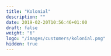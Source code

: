 ```yaml
---
title: "Kolonial"
description: ""
date: 2019-02-20T10:56:46+01:00
draft: false
weight: "6"
logo: "/images/customers/kolonial.png"
hidden: true
---
```

